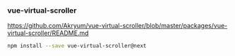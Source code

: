 ### vue-virtual-scroller

https://github.com/Akryum/vue-virtual-scroller/blob/master/packages/vue-virtual-scroller/README.md

```bash
npm install --save vue-virtual-scroller@next
```
